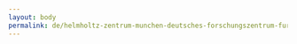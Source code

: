 ```yaml
---
layout: body
permalink: de/helmholtz-zentrum-munchen-deutsches-forschungszentrum-fur-gesundheit-und-umwelt-gmbh/
---
```


